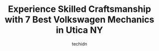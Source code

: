 ---
layout: ampstory
image: https://images.unsplash.com/photo-1633713368363-2b04dadce462?ixlib=rb-4.0.3&ixid=MnwxMjA3fDB8MHxwaG90by1wYWdlfHx8fGVufDB8fHx8&auto=format&fit=crop&w=640&h=853&q=80
author: techidn
featured: false
description: If youre in need of trustworthy and skilled Volkswagen Mechanic in Utica NY, USA, youll be pleased to discover the 7 best Volkswagen Mechanic in town. Their expertise and commitment to cus
title: Experience Skilled Craftsmanship with 7 Best Volkswagen Mechanics in Utica NY
cover:
   title: Experience Skilled Craftsmanship with 7 Best Volkswagen Mechanics in Utica NY
   subtitle: Rickpate
   background: https://images.unsplash.com/photo-1633713368363-2b04dadce462?ixlib=rb-4.0.3&ixid=MnwxMjA3fDB8MHxwaG90by1wYWdlfHx8fGVufDB8fHx8&auto=format&fit=crop&w=640&h=853&q=80

pages: 
 - layout: thirds
   top: <h1>#1 Monopolis Auto Repair</h1>
   bottom: "<p>Ill tell you guys Monopolis the place to take your vehicle if your a single parent trying to make ends meet. So I was picking up my youngest from school when my car</p>"
   background: https://www.knot35.com/toplist/wp-content/uploads/2023/06/best-volkswagen-mechanic-1-in-utica-ny-1685841169.jpeg
   backgroundblur: true
 - layout: thirds
   top: <h1>#2 In-Tune Automotive</h1>
   bottom: "<p>901 Court St, Utica, NY 13502, United States</p>"
   background: https://www.knot35.com/toplist/wp-content/uploads/2023/06/best-volkswagen-mechanic-2-in-utica-ny-1685841170.jpeg
   cta:
      link: https://www.knot35.com/toplist/experience-skilled-craftsmanship-with-7-best-volkswagen-mechanics-in-utica-ny/
      text: Experience Skilled Craftsmanship with 7 Best Volkswagen Mechanics in Utica NY
 - layout: thirds
   top: <h1>#3 Drina Auto Repair Brakes Exhaust Shocks</h1>
   bottom: "<p>1310 Conkling Ave, Utica, NY 13501, United States</p>"
   background: https://www.knot35.com/toplist/wp-content/uploads/2023/06/best-volkswagen-mechanic-3-in-utica-ny-1685841170.jpeg
   cta:
      link: https://www.knot35.com/toplist/experience-skilled-craftsmanship-with-7-best-volkswagen-mechanics-in-utica-ny/
      text: Experience Skilled Craftsmanship with 7 Best Volkswagen Mechanics in Utica NY
 - layout: thirds
   top: <h1>#4 Daniels Automotive</h1>
   bottom: "<p>406 Hubbell St, Utica, NY 13501, United States</p>"
   background: https://images.unsplash.com/photo-1509114397022-ed747cca3f65?ixlib=rb-4.0.3&ixid=MnwxMjA3fDB8MHxwaG90by1wYWdlfHx8fGVufDB8fHx8&auto=format&fit=crop&w=640&h=853&q=80
   cta:
      link: https://www.knot35.com/toplist/experience-skilled-craftsmanship-with-7-best-volkswagen-mechanics-in-utica-ny/
      text: Experience Skilled Craftsmanship with 7 Best Volkswagen Mechanics in Utica NY
 - layout: thirds
   top: <h1>#5 Winstons Auto</h1>
   bottom: "<p>314 Mortimer St, Utica, NY 13501, United States</p>"
   background: https://images.unsplash.com/photo-1533735380053-eb8d0759b24a?ixlib=rb-4.0.3&ixid=MnwxMjA3fDB8MHxwaG90by1wYWdlfHx8fGVufDB8fHx8&auto=format&fit=crop&w=640&h=853&q=80
   cta:
      link: https://www.knot35.com/toplist/experience-skilled-craftsmanship-with-7-best-volkswagen-mechanics-in-utica-ny/
      text: Experience Skilled Craftsmanship with 7 Best Volkswagen Mechanics in Utica NY
 - layout: thirds
   top: <h1>#6 Cupolo & Son Automotive Services</h1>
   bottom: "<p>2814 Genesee St, Utica, NY 13502, United States</p>"
   background: https://images.unsplash.com/photo-1524169358666-79f22534bc6e?ixlib=rb-4.0.3&ixid=MnwxMjA3fDB8MHxwaG90by1wYWdlfHx8fGVufDB8fHx8&auto=format&fit=crop&w=640&h=853&q=80
   cta:
      link: https://www.knot35.com/toplist/experience-skilled-craftsmanship-with-7-best-volkswagen-mechanics-in-utica-ny/
      text: Experience Skilled Craftsmanship with 7 Best Volkswagen Mechanics in Utica NY
 - layout: thirds
   top: <h1>#7 J & L Auto Services</h1>
   bottom: "<p>1100 Champlin Ave, Utica, NY 13502, United States</p>"
   background: https://images.unsplash.com/photo-1632260260864-caf7fde5ec36?ixlib=rb-4.0.3&ixid=MnwxMjA3fDB8MHxwaG90by1wYWdlfHx8fGVufDB8fHx8&auto=format&fit=crop&w=640&h=853&q=80
   cta:
      link: https://www.knot35.com/toplist/experience-skilled-craftsmanship-with-7-best-volkswagen-mechanics-in-utica-ny/
      text: Experience Skilled Craftsmanship with 7 Best Volkswagen Mechanics in Utica NY
 - layout: thirds
   middle: Continue reading...
   background: https://images.unsplash.com/photo-1547366785-564103df7e13?ixlib=rb-4.0.3&ixid=MnwxMjA3fDB8MHxwaG90by1wYWdlfHx8fGVufDB8fHx8&auto=format&fit=crop&w=640&h=853&q=80
   cta:
      link: https://www.knot35.com/toplist/experience-skilled-craftsmanship-with-7-best-volkswagen-mechanics-in-utica-ny/
      text: Experience Skilled Craftsmanship with 7 Best Volkswagen Mechanics in Utica NY
      
---